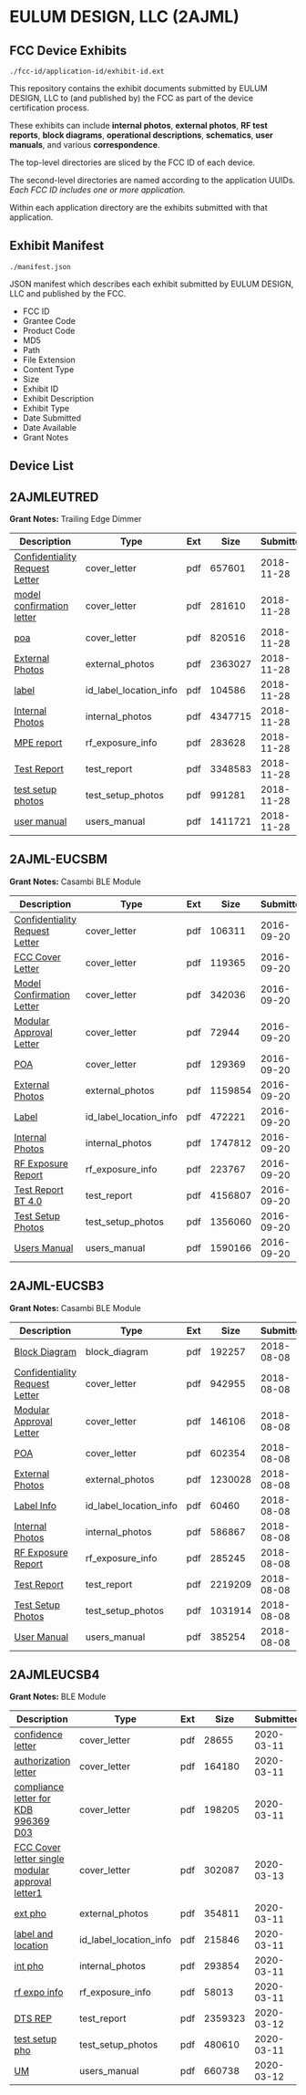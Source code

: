 # EULUM DESIGN, LLC (2AJML)
## FCC Device Exhibits

```
./fcc-id/application-id/exhibit-id.ext
```

This repository contains the exhibit documents submitted by EULUM DESIGN, LLC to (and published by) the FCC as part of the device certification process.

These exhibits can include **internal photos**, **external photos**, **RF test reports**, **block diagrams**, **operational descriptions**, **schematics**, **user manuals**, and various **correspondence**.

The top-level directories are sliced by the FCC ID of each device.

The second-level directories are named according to the application UUIDs. *Each FCC ID includes one or more application.*

Within each application directory are the exhibits submitted with that application. 

## Exhibit Manifest

```
./manifest.json
```

JSON manifest which describes each exhibit submitted by EULUM DESIGN, LLC and published by the FCC.

- FCC ID
- Grantee Code
- Product Code
- MD5
- Path
- File Extension
- Content Type
- Size
- Exhibit ID
- Exhibit Description
- Exhibit Type
- Date Submitted
- Date Available
- Grant Notes

## Device List
## 2AJMLEUTRED
**Grant Notes:** Trailing Edge Dimmer

| Description | Type | Ext | Size | Submitted | Available |
| ----------- | ---- | --- | ---- | --------- | --------- |
| [Confidentiality Request Letter](2AJMLEUTRED/5bfbbd92395e58cf6f1b51171f0f054f/4088301.pdf) | cover_letter | pdf | 657601 | 2018-11-28 | 2018-11-28 |
| [model confirmation letter](2AJMLEUTRED/5bfbbd92395e58cf6f1b51171f0f054f/4088307.pdf) | cover_letter | pdf | 281610 | 2018-11-28 | 2018-11-28 |
| [poa](2AJMLEUTRED/5bfbbd92395e58cf6f1b51171f0f054f/4088308.pdf) | cover_letter | pdf | 820516 | 2018-11-28 | 2018-11-28 |
| [External Photos](2AJMLEUTRED/5bfbbd92395e58cf6f1b51171f0f054f/4088304.pdf) | external_photos | pdf | 2363027 | 2018-11-28 | 2018-11-28 |
| [label](2AJMLEUTRED/5bfbbd92395e58cf6f1b51171f0f054f/4088306.pdf) | id_label_location_info | pdf | 104586 | 2018-11-28 | 2018-11-28 |
| [Internal Photos](2AJMLEUTRED/5bfbbd92395e58cf6f1b51171f0f054f/4088305.pdf) | internal_photos | pdf | 4347715 | 2018-11-28 | 2018-11-28 |
| [MPE report](2AJMLEUTRED/5bfbbd92395e58cf6f1b51171f0f054f/4088303.pdf) | rf_exposure_info | pdf | 283628 | 2018-11-28 | 2018-11-28 |
| [Test Report](2AJMLEUTRED/5bfbbd92395e58cf6f1b51171f0f054f/4088302.pdf) | test_report | pdf | 3348583 | 2018-11-28 | 2018-11-28 |
| [test setup photos](2AJMLEUTRED/5bfbbd92395e58cf6f1b51171f0f054f/4088309.pdf) | test_setup_photos | pdf | 991281 | 2018-11-28 | 2018-11-28 |
| [user manual](2AJMLEUTRED/5bfbbd92395e58cf6f1b51171f0f054f/4088310.pdf) | users_manual | pdf | 1411721 | 2018-11-28 | 2018-11-28 |
## 2AJML-EUCSBM
**Grant Notes:** Casambi BLE Module

| Description | Type | Ext | Size | Submitted | Available |
| ----------- | ---- | --- | ---- | --------- | --------- |
| [Confidentiality Request Letter](2AJML-EUCSBM/736b972e2c24773f3aa22106a76f78cb/3140322.pdf) | cover_letter | pdf | 106311 | 2016-09-20 | 2016-09-20 |
| [FCC Cover Letter](2AJML-EUCSBM/736b972e2c24773f3aa22106a76f78cb/3140326.pdf) | cover_letter | pdf | 119365 | 2016-09-20 | 2016-09-20 |
| [Model Confirmation Letter](2AJML-EUCSBM/736b972e2c24773f3aa22106a76f78cb/3140329.pdf) | cover_letter | pdf | 342036 | 2016-09-20 | 2016-09-20 |
| [Modular Approval Letter](2AJML-EUCSBM/736b972e2c24773f3aa22106a76f78cb/3140330.pdf) | cover_letter | pdf | 72944 | 2016-09-20 | 2016-09-20 |
| [POA](2AJML-EUCSBM/736b972e2c24773f3aa22106a76f78cb/3140331.pdf) | cover_letter | pdf | 129369 | 2016-09-20 | 2016-09-20 |
| [External Photos](2AJML-EUCSBM/736b972e2c24773f3aa22106a76f78cb/3140325.pdf) | external_photos | pdf | 1159854 | 2016-09-20 | 2016-09-20 |
| [Label](2AJML-EUCSBM/736b972e2c24773f3aa22106a76f78cb/3140328.pdf) | id_label_location_info | pdf | 472221 | 2016-09-20 | 2016-09-20 |
| [Internal Photos](2AJML-EUCSBM/736b972e2c24773f3aa22106a76f78cb/3140327.pdf) | internal_photos | pdf | 1747812 | 2016-09-20 | 2016-09-20 |
| [RF Exposure Report](2AJML-EUCSBM/736b972e2c24773f3aa22106a76f78cb/3140324.pdf) | rf_exposure_info | pdf | 223767 | 2016-09-20 | 2016-09-20 |
| [Test Report BT 4.0](2AJML-EUCSBM/736b972e2c24773f3aa22106a76f78cb/3140323.pdf) | test_report | pdf | 4156807 | 2016-09-20 | 2016-09-20 |
| [Test Setup Photos](2AJML-EUCSBM/736b972e2c24773f3aa22106a76f78cb/3140332.pdf) | test_setup_photos | pdf | 1356060 | 2016-09-20 | 2016-09-20 |
| [Users Manual](2AJML-EUCSBM/736b972e2c24773f3aa22106a76f78cb/3140333.pdf) | users_manual | pdf | 1590166 | 2016-09-20 | 2016-09-20 |
## 2AJML-EUCSB3
**Grant Notes:** Casambi BLE Module

| Description | Type | Ext | Size | Submitted | Available |
| ----------- | ---- | --- | ---- | --------- | --------- |
| [Block Diagram](2AJML-EUCSB3/5b68fba9bf7d70ec521750d1ef1c81fd/3956391.pdf) | block_diagram | pdf | 192257 | 2018-08-08 | 2018-08-08 |
| [Confidentiality Request Letter](2AJML-EUCSB3/5b68fba9bf7d70ec521750d1ef1c81fd/3956392.pdf) | cover_letter | pdf | 942955 | 2018-08-08 | 2018-08-08 |
| [Modular Approval Letter](2AJML-EUCSB3/5b68fba9bf7d70ec521750d1ef1c81fd/3956396.pdf) | cover_letter | pdf | 146106 | 2018-08-08 | 2018-08-08 |
| [POA](2AJML-EUCSB3/5b68fba9bf7d70ec521750d1ef1c81fd/3956400.pdf) | cover_letter | pdf | 602354 | 2018-08-08 | 2018-08-08 |
| [External Photos](2AJML-EUCSB3/5b68fba9bf7d70ec521750d1ef1c81fd/3956395.pdf) | external_photos | pdf | 1230028 | 2018-08-08 | 2018-08-08 |
| [Label Info](2AJML-EUCSB3/5b68fba9bf7d70ec521750d1ef1c81fd/3956398.pdf) | id_label_location_info | pdf | 60460 | 2018-08-08 | 2018-08-08 |
| [Internal Photos](2AJML-EUCSB3/5b68fba9bf7d70ec521750d1ef1c81fd/3956397.pdf) | internal_photos | pdf | 586867 | 2018-08-08 | 2018-08-08 |
| [RF Exposure Report](2AJML-EUCSB3/5b68fba9bf7d70ec521750d1ef1c81fd/3956394.pdf) | rf_exposure_info | pdf | 285245 | 2018-08-08 | 2018-08-08 |
| [Test Report](2AJML-EUCSB3/5b68fba9bf7d70ec521750d1ef1c81fd/3956393.pdf) | test_report | pdf | 2219209 | 2018-08-08 | 2018-08-08 |
| [Test Setup Photos](2AJML-EUCSB3/5b68fba9bf7d70ec521750d1ef1c81fd/3956401.pdf) | test_setup_photos | pdf | 1031914 | 2018-08-08 | 2018-08-08 |
| [User Manual](2AJML-EUCSB3/5b68fba9bf7d70ec521750d1ef1c81fd/3956399.pdf) | users_manual | pdf | 385254 | 2018-08-08 | 2018-08-08 |
## 2AJMLEUCSB4
**Grant Notes:** BLE Module

| Description | Type | Ext | Size | Submitted | Available |
| ----------- | ---- | --- | ---- | --------- | --------- |
| [confidence letter](2AJMLEUCSB4/859577dbf3fcd087be97f71089b4c7bc/4645450.pdf) | cover_letter | pdf | 28655 | 2020-03-11 | 2020-03-12 |
| [authorization letter](2AJMLEUCSB4/859577dbf3fcd087be97f71089b4c7bc/4645451.pdf) | cover_letter | pdf | 164180 | 2020-03-11 | 2020-03-12 |
| [compliance letter for KDB 996369 D03](2AJMLEUCSB4/859577dbf3fcd087be97f71089b4c7bc/4645452.pdf) | cover_letter | pdf | 198205 | 2020-03-11 | 2020-03-12 |
| [FCC Cover letter single modular approval letter1](2AJMLEUCSB4/859577dbf3fcd087be97f71089b4c7bc/4648443.pdf) | cover_letter | pdf | 302087 | 2020-03-13 | 2020-03-12 |
| [ext pho](2AJMLEUCSB4/859577dbf3fcd087be97f71089b4c7bc/4645453.pdf) | external_photos | pdf | 354811 | 2020-03-11 | 2020-03-12 |
| [label and location](2AJMLEUCSB4/859577dbf3fcd087be97f71089b4c7bc/4645455.pdf) | id_label_location_info | pdf | 215846 | 2020-03-11 | 2020-03-12 |
| [int pho](2AJMLEUCSB4/859577dbf3fcd087be97f71089b4c7bc/4645454.pdf) | internal_photos | pdf | 293854 | 2020-03-11 | 2020-03-12 |
| [rf expo info](2AJMLEUCSB4/859577dbf3fcd087be97f71089b4c7bc/4645459.pdf) | rf_exposure_info | pdf | 58013 | 2020-03-11 | 2020-03-12 |
| [DTS REP](2AJMLEUCSB4/859577dbf3fcd087be97f71089b4c7bc/4647578.pdf) | test_report | pdf | 2359323 | 2020-03-12 | 2020-03-12 |
| [test setup pho](2AJMLEUCSB4/859577dbf3fcd087be97f71089b4c7bc/4645458.pdf) | test_setup_photos | pdf | 480610 | 2020-03-11 | 2020-03-12 |
| [UM](2AJMLEUCSB4/859577dbf3fcd087be97f71089b4c7bc/4647579.pdf) | users_manual | pdf | 660738 | 2020-03-12 | 2020-03-12 |
